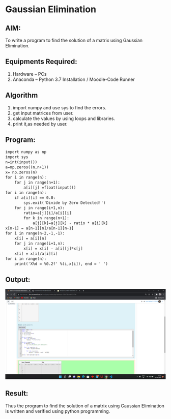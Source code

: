 # Gaussian Elimination

## AIM:
To write a program to find the solution of a matrix using Gaussian Elimination.

## Equipments Required:
1. Hardware – PCs
2. Anaconda – Python 3.7 Installation / Moodle-Code Runner

## Algorithm
1. import numpy and use sys to find the errors.
2. get input matrices from user.
3. calculate the values by using loops and libraries.
4. print it,as needed by user.

## Program:
~~~
import numpy as np
import sys
n=int(input())
a=np.zeros((n,n+1))
x= np.zeros(n)
for i in range(n):
    for j in range(n+1):
        a[i][j] =float(input())
for i in range(n):
    if a[i][i] == 0.0:
        sys.exit('Divide by Zero Detected!')
    for j in range(i+1,n):
        ratio=a[j][i]/a[i][i]
        for k in range(n+1):
            a[j][k]=a[j][k] - ratio * a[i][k]
x[n-1] = a[n-1][n]/a[n-1][n-1]
for i in range(n-2,-1,-1):
    x[i] = a[i][n]
    for j in range(i+1,n):
        x[i] = x[i] - a[i][j]*x[j]
    x[i] = x[i]/a[i][i]
for i in range(n):
    print('X%d = %0.2f' %(i,x[i]), end = ' ')

~~~

## Output:
![gaussian elimination](sgu.png)


## Result:
Thus the program to find the solution of a matrix using Gaussian Elimination is written and verified using python programming.

